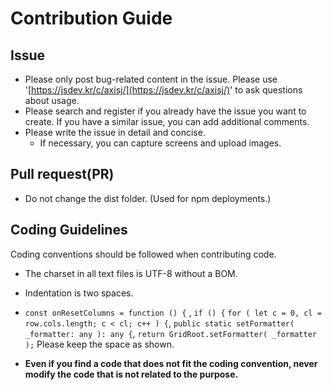 # Contribution Guide

## Issue
* Please only post bug-related content in the issue. Please use '[https://jsdev.kr/c/axisj/](https://jsdev.kr/c/axisj/)' to ask questions about usage. 
* Please search and register if you already have the issue you want to create. If you have a similar issue, you can add additional comments.
* Please write the issue in detail and concise.
	* If necessary, you can capture screens and upload images.

## Pull request(PR)
* Do not change the dist folder. (Used for npm deployments.)

## Coding Guidelines
Coding conventions should be followed when contributing code.

* The charset in all text files is UTF-8 without a BOM.
* Indentation is two spaces.
* `const onResetColumns = function () {` , 
`if () {` `for ( let c = 0, cl = row.cols.length; c < cl; c++ ) {`,
`public static setFormatter( _formatter: any ): any {`,
`return GridRoot.setFormatter( _formatter );`
Please keep the space as shown.

* **Even if you find a code that does not fit the coding convention, never modify the code that is not related to the purpose.**